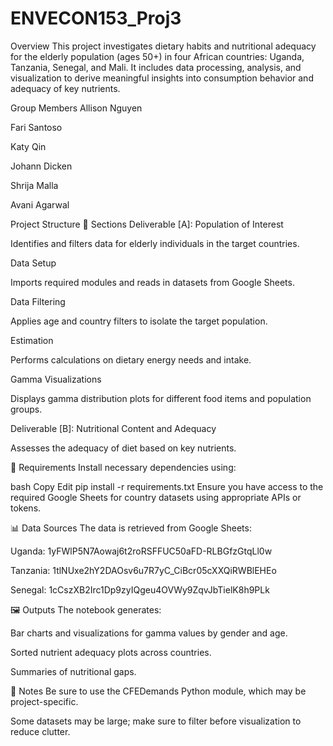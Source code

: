 # ENVECON153_Proj3

Overview
This project investigates dietary habits and nutritional adequacy for the elderly population (ages 50+) in four African countries: Uganda, Tanzania, Senegal, and Mali. It includes data processing, analysis, and visualization to derive meaningful insights into consumption behavior and adequacy of key nutrients.

Group Members
Allison Nguyen

Fari Santoso

Katy Qin

Johann Dicken

Shrija Malla

Avani Agarwal

Project Structure
📁 Sections
Deliverable [A]: Population of Interest

Identifies and filters data for elderly individuals in the target countries.

Data Setup

Imports required modules and reads in datasets from Google Sheets.

Data Filtering

Applies age and country filters to isolate the target population.

Estimation

Performs calculations on dietary energy needs and intake.

Gamma Visualizations

Displays gamma distribution plots for different food items and population groups.

Deliverable [B]: Nutritional Content and Adequacy

Assesses the adequacy of diet based on key nutrients.

🧰 Requirements
Install necessary dependencies using:

bash
Copy
Edit
pip install -r requirements.txt
Ensure you have access to the required Google Sheets for country datasets using appropriate APIs or tokens.

📊 Data Sources
The data is retrieved from Google Sheets:

Uganda: 1yFWlP5N7Aowaj6t2roRSFFUC50aFD-RLBGfzGtqLl0w

Tanzania: 1tlNUxe2hY2DAOsv6u7R7yC_CiBcr05cXXQiRWBlEHEo

Senegal: 1cCszXB2Irc1Dp9zyIQgeu4OVWy9ZqvJbTielK8h9PLk

🖼️ Outputs
The notebook generates:

Bar charts and visualizations for gamma values by gender and age.

Sorted nutrient adequacy plots across countries.

Summaries of nutritional gaps.

📌 Notes
Be sure to use the CFEDemands Python module, which may be project-specific.

Some datasets may be large; make sure to filter before visualization to reduce clutter.

